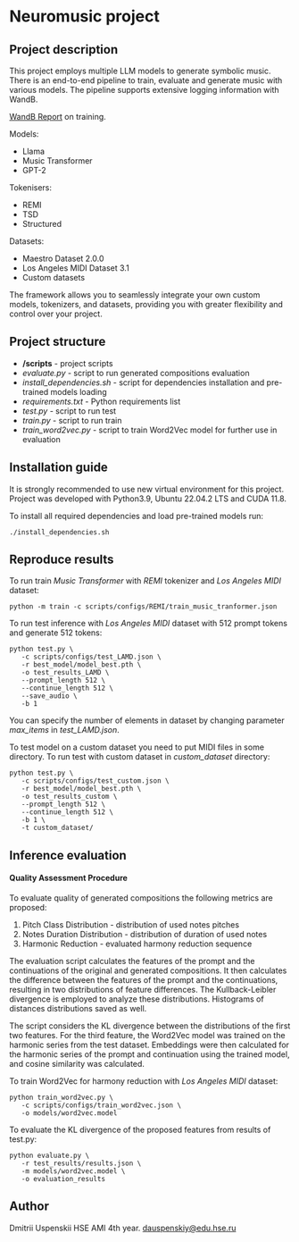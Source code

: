 # Neuromusic project 

## Project description

This project employs multiple LLM models to generate symbolic music. There is an end-to-end pipeline to train, evaluate and generate music with various models. The pipeline supports extensive logging information with WandB. 

[WandB Report](https://wandb.ai/dauspenskiy_hse/diploma/reports/Neuromusic-Thesis---Vmlldzo3OTAyMDc1?accessToken=5u8lf27ayhbao9f0sh92aaok9x16k75pmrd59p9x6pu5rsii8tqhe1ldvirrjbyf) on training.

Models:
- Llama
- Music Transformer
- GPT-2

Tokenisers:
- REMI
- TSD
- Structured

Datasets:
- Maestro Dataset 2.0.0
- Los Angeles MIDI Dataset 3.1
- Custom datasets

The framework allows you to seamlessly integrate your own custom models, tokenizers, and datasets, providing you with greater flexibility and control over your project.

## Project structure
- **/scripts** - project scripts
- _evaluate.py_ - script to run generated compositions evaluation
- _install_dependencies.sh_ - script for dependencies installation and pre-trained models loading
- _requirements.txt_ - Python requirements list
- _test.py_ - script to run test
- _train.py_ - script to run train
- _train_word2vec.py_ - script to train Word2Vec model for further use in evaluation

## Installation guide

It is strongly recommended to use new virtual environment for this project. Project was developed with Python3.9, Ubuntu 22.04.2 LTS and CUDA 11.8.

To install all required dependencies and load pre-trained models run:
```shell
./install_dependencies.sh
```

## Reproduce results
To run train _Music Transformer_ with _REMI_ tokenizer and _Los Angeles MIDI_ dataset:
```shell
python -m train -c scripts/configs/REMI/train_music_tranformer.json
```

To run test inference with _Los Angeles MIDI_ dataset with 512 prompt tokens and generate 512 tokens:
```
python test.py \
   -c scripts/configs/test_LAMD.json \
   -r best_model/model_best.pth \
   -o test_results_LAMD \
   --prompt_length 512 \
   --continue_length 512 \
   --save_audio \ 
   -b 1
```

You can specify the number of elements in dataset by changing parameter _max_items_ in _test_LAMD.json_.

To test model on a custom dataset you need to put MIDI files in some directory.
To run test with custom dataset in _custom_dataset_ directory:
```
python test.py \
   -c scripts/configs/test_custom.json \
   -r best_model/model_best.pth \
   -o test_results_custom \
   --prompt_length 512 \
   --continue_length 512 \
   -b 1 \
   -t custom_dataset/
```

## Inference evaluation
#### Quality Assessment Procedure
To evaluate quality of generated compositions the following metrics are proposed:
1. Pitch Class Distribution - distribution of used notes pitches
2. Notes Duration Distribution - distribution of duration of used notes
3. Harmonic Reduction - evaluated harmony reduction sequence

The evaluation script calculates the features of the prompt and the continuations of the original and generated compositions. It then calculates the difference between the features of the prompt and the continuations, resulting in two distributions of feature differences. The Kullback-Leibler divergence is employed to analyze these distributions. Histograms of distances distributions saved as well.

The script considers the KL divergence between the distributions of the first two features. For the third feature, the Word2Vec model was trained on the harmonic series from the test dataset. Embeddings were then calculated for the harmonic series of the prompt and continuation using the trained model, and cosine similarity was calculated. 

To train Word2Vec for harmony reduction with _Los Angeles MIDI_ dataset:
```
python train_word2vec.py \
   -c scripts/configs/train_word2vec.json \
   -o models/word2vec.model
```

To evaluate the KL divergence of the proposed features from results of test.py: 
```
python evaluate.py \
   -r test_results/results.json \
   -m models/word2vec.model \
   -o evaluation_results
```

## Author
Dmitrii Uspenskii HSE AMI 4th year.
dauspenskiy@edu.hse.ru
